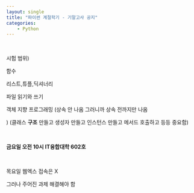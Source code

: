 ```yaml
---
layout: single
title: "파이썬 계절학기 - 기말고사 공지"
categories:
    - Python
---
```


<br>

시험 범위) 

함수 

리스트,튜플,딕셔너리 
 
파일 읽기와 쓰기 
  
객체 지향 프로그래밍 (상속 안 나옴 그러니까 상속 전까지만 나옴

) (클래스 **구조** 만들고 생성자 만들고 인스턴스 만들고 메서드 호출하고 등등 중요함)

<br>

**금요일 오전 10시 IT융합대학 602호**

<br>

목요일 웹엑스 접속은 X

그러나 주어진 과제 해결해야 함

<br>

